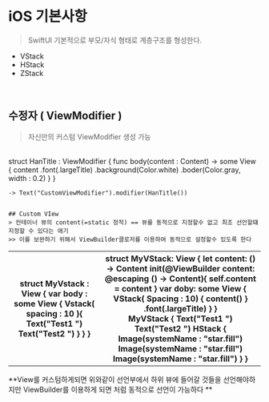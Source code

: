  # iOS 기본사항 

 > SwiftUI 기본적으로 부모/자식 형태로 계층구조를 형성한다.

 * VStack
 * HStack
 * ZStack
 
 </br>

 ## 수정자 ( ViewModifier )

  > 자신만의 커스텀 ViewModifier 생성 가능
  </br>
  struct HanTitle : ViewModifier {
   func body(content : Content) -> some View {
   		content
   			.font(.largeTitle)
   			.background(Color.white)
   			.boder(Color.gray, width : 0.2)
	 }
	}

	-> Text("CustomViewModifier").modifier(HanTitle())


	## Custom VIew 
	> 컨테이너 뷰의 content(=static 정적) == 뷰를 동적으로 지정할수 없고 최조 선언할떄 지정할 수 있다는 애기
	>> 이를 보완하기 위해서 ViewBuilder클로저를 이용하여 동적으로 설정할수 있도록 한다
<table>
	<th>
	 struct MyVstack : View {
	 var body : some View {
	 	Vstack( spacing : 10 ){
	 	 Text("Test1 ")
	 	 Text("Test2 ")
	 		}
		}
	}
	</th>
	<th>
		struct MyVStack<Content: view>: View {
			let content: () -> Content 
			init(@ViewBuilder content: @escaping () -> Content){
			self.content = content
		}
		var doby: some View {
		VStack( Spacing : 10) {
		content()
			}
			.font(.largeTitle)
		}
	}
	<br>
	MyVStack {
	Text("Test1 ")
	Text("Test2 ")
	HStack {
		Image(systemName : "star.fill")
		Image(systemName : "star.fill")
		Image(systemName : "star.fill")
}
}
	</th>
</table>
**View를 커스텀하게되면 위와같이 선언부에서 하위 뷰에 들어갈 것들을 선언해야하지만 ViewBuilder를 이용하게 되면 처럼 동적으로 선언이 가능하다 **


